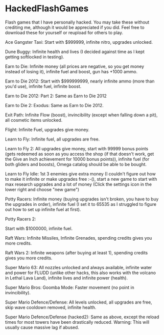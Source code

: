 # HackedFlashGames
Flash games that I have personally hacked. You may take these without crediting me, although it would be appreciated if you did. Feel free to download these for yourself or reupload for others to play.

Ace Gangster Taxi:
Start with $999999, infinite nitro, upgrades unlocked.

Dune Buggy:
Infinite health and lives (I decided against time as I kept getting softlocked in testing).

Earn to Die:
Infinite money (all prices are negative, so you get money instead of losing it), infinite fuel and boost, gun has +1000 ammo.

Earn to Die 2012: 
Start with $999999999, nearly infinite ammo (more than you'd use), infinite fuel, infinite boost.

Earn to Die 2012: Part 2:
Same as Earn to Die 2012

Earn to Die 2: Exodus:
Same as Earn to Die 2012. 

Exit Path:
Infinite Flow (boost), invincibility (except when falling down a pit), all cosmetic items unlocked.

Flight:
Infinite Fuel, upgrades give money. 

Learn to Fly:
Infinite fuel, all upgrades are free. 

Learn to Fly 2:
All upgrades give money, start with 99999 bonus points (gets redeemed as soon as you access the shop (if that doesn't work, get the Give an Inch achievement for 10000 bonus points)), infinite fuel (for both gliders and boosts), Omega catalog should be able to be bought.

Learn to Fly Idle:
1st 3 enemies give extra money (I couldn't figure out how to make it infinite or make upgrades free :-(), start a new game to start with max research upgrades and a lot of money (Click the settings icon in the lower right and choose "new game")

Potty Racers:
Infinite money (buying upgrades isn't broken, you have to buy the upgrades in order), infinite fuel (I set it to 65535 as I struggled to figure out how to set up infinite fuel at first).  

Potty Racers 2:

Start with $1000000, infinite fuel. 

Raft Wars:
Infinite Missiles, Infinite Grenades, spending credits gives you more credits. 

Raft Wars 2:
Infinite weapons (after buying at least 1), spending credits gives you more credits.

Super Mario 63:
All nozzles unlocked and always available, infinite water and power for FLUDD (unlike other hacks, this also works with the volcano in Lethal Lava Land), infinite lives and infinite power (health).

Super Mario Bros: Goomba Mode:
Faster movement (no point in invincibility).

Super Mario Defence/Defense:
All levels unlocked, all upgrades are free, skip wave cooldown removed, infinite health.

Super Mario Defence/Defense (hacked2):
Same as above, except the reload times for most towers have been drastically reduced. Warning: This will usually cause massive lag if abused. 
